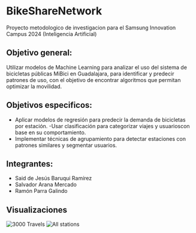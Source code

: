 # BikeShareNetwork
Proyecto metodologico de investigacion para el Samsung Innovation Campus 2024 (Inteligencia Artificial)

## Objetivo general:
Utilizar modelos de Machine Learning para analizar el
uso del sistema de bicicletas públicas MiBici en
Guadalajara, para identificar y predecir patrones de uso,
con el objetivo de encontrar algoritmos que permitan
optimizar la movilidad.

## Objetivos especificos:
- Aplicar modelos de regresión para predecir la demanda de bicicletas por estación.
-Usar clasificación para categorizar viajes y usuarioscon base en su comportamiento.
- Implementar técnicas de agrupamiento para detectar estaciones con patrones similares y segmentar usuarios.

## Integrantes:
- Said de Jesús Baruqui Ramírez
- Salvador Arana Mercado
- Ramón Parra Galindo

## Visualizaciones
![3000 Travels](https://github.com/user-attachments/assets/07fec2c7-11cd-45f7-972f-5841f92ca976)
![All stations](https://github.com/user-attachments/assets/36630fd8-49b9-4a32-b456-fb583ce0319b)
